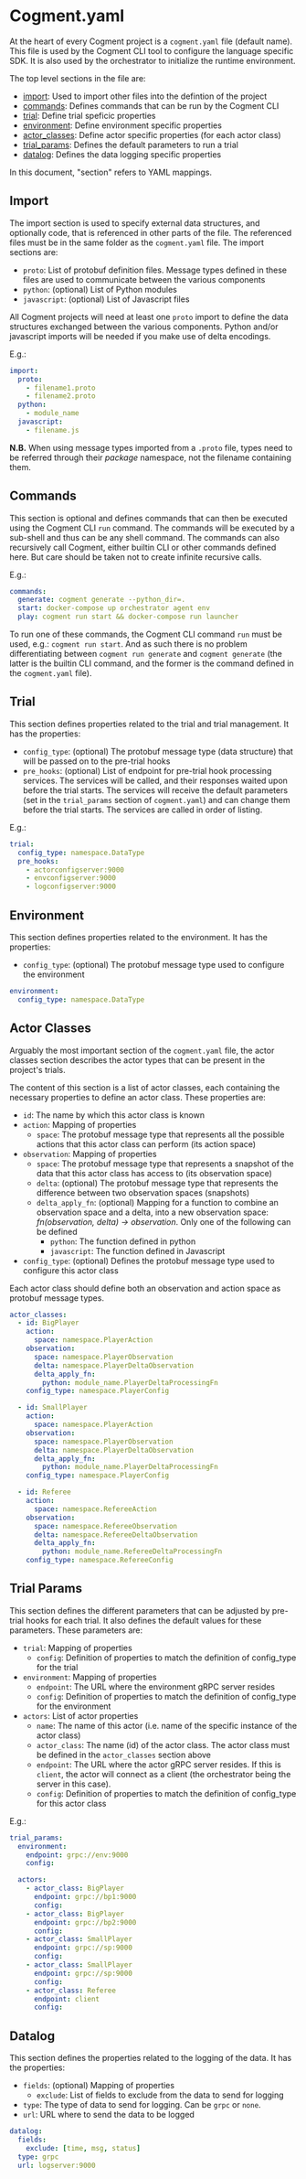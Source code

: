 # Cogment.yaml

At the heart of every Cogment project is a `cogment.yaml` file (default name). This file is used by the Cogment CLI tool to configure the language specific SDK.  It is also used by the orchestrator to initialize the runtime environment.

The top level sections in the file are:

- [import](#Import): Used to import other files into the defintion of the project
- [commands](#Commands): Defines commands that can be run by the Cogment CLI
- [trial](#Trial): Define trial speficic properties
- [environment](#Environment): Define environment specific properties
- [actor_classes](#Actor-Classes): Define actor specific properties (for each actor class)
- [trial_params](#Trial-Params): Defines the default parameters to run a trial
- [datalog](#Datalog): Defines the data logging specific properties

In this document, "section" refers to YAML mappings.

## Import

The import section is used to specify external data structures, and optionally code, that is referenced in other parts of the file.  The referenced files must be in the same folder as the `cogment.yaml` file.  The import sections are:

- `proto`: List of protobuf definition files.  Message types defined in these files are used to communicate between the various components
- `python`: (optional) List of Python modules
- `javascript`: (optional) List of Javascript files

All Cogment projects will need at least one `proto` import to define the data structures exchanged between the various components.  Python and/or javascript imports will be needed if you make use of delta encodings.

E.g.:

```yaml
import:
  proto:
    - filename1.proto
    - filename2.proto
  python:
    - module_name
  javascript:
    - filename.js
```

**N.B.**
When using message types imported from a `.proto` file, types need to be referred through their *package* namespace, not the filename containing them.

## Commands

This section is optional and defines commands that can then be executed using the Cogment CLI `run` command.  The commands will be executed by a sub-shell and thus can be any shell command.  The commands can also recursively call Cogment, either builtin CLI or other commands defined here.  But care should be taken not to create infinite recursive calls.

E.g.:

```yaml
commands:
  generate: cogment generate --python_dir=.
  start: docker-compose up orchestrator agent env
  play: cogment run start && docker-compose run launcher
```

To run one of these commands, the Cogment CLI command `run` must be used, e.g.: `cogment run start`.  And as such there is no problem differentiating between `cogment run generate` and `cogment generate` (the latter is the builtin CLI command, and the former is the command defined in the `cogment.yaml` file).

## Trial

This section defines properties related to the trial and trial management.  It has the properties:

- `config_type`: (optional) The protobuf message type (data structure) that will be passed on to the pre-trial hooks
- `pre_hooks`: (optional) List of endpoint for pre-trial hook processing services.  The services will be called, and their responses waited upon before the trial starts.  The services will receive the default parameters (set in the `trial_params` section of `cogment.yaml`) and can change them before the trial starts.  The services are called in order of listing.

E.g.:

```yaml
trial:
  config_type: namespace.DataType
  pre_hooks:
    - actorconfigserver:9000
    - envconfigserver:9000
    - logconfigserver:9000
```

## Environment

This section defines properties related to the environment. It has the properties:

- `config_type`: (optional) The protobuf message type used to configure the environment

```yaml
environment:
  config_type: namespace.DataType
```

## Actor Classes

Arguably the most important section of the `cogment.yaml` file, the actor classes section describes the actor types that can be present in the project's trials.

The content of this section is a list of actor classes, each containing the necessary properties to define an actor class.  These properties are:

- `id`: The name by which this actor class is known
- `action`: Mapping of properties
  - `space`: The protobuf message type that represents all the possible actions that this actor class can perform (its action space)
- `observation`: Mapping of properties
  - `space`: The protobuf message type that represents a snapshot of the data that this actor class has access to (its observation space)
  - `delta`: (optional) The protobuf message type that represents the difference between two observation spaces (snapshots)
  - `delta_apply_fn`: (optional) Mapping for a function to combine an observation space and a delta, into a new observation space: *fn(observation, delta) -> observation*.  Only one of the following can be defined
    - `python`: The function defined in python
    - `javascript`: The function defined in Javascript
- `config_type`: (optional) Defines the protobuf message type used to configure this actor class

Each actor class should define both an observation and action space as protobuf message types.

```yaml
actor_classes:
  - id: BigPlayer
    action:
      space: namespace.PlayerAction
    observation:
      space: namespace.PlayerObservation
      delta: namespace.PlayerDeltaObservation
      delta_apply_fn:
        python: module_name.PlayerDeltaProcessingFn
    config_type: namespace.PlayerConfig

  - id: SmallPlayer
    action:
      space: namespace.PlayerAction
    observation:
      space: namespace.PlayerObservation
      delta: namespace.PlayerDeltaObservation
      delta_apply_fn:
        python: module_name.PlayerDeltaProcessingFn
    config_type: namespace.PlayerConfig

  - id: Referee
    action:
      space: namespace.RefereeAction
    observation:
      space: namespace.RefereeObservation
      delta: namespace.RefereeDeltaObservation
      delta_apply_fn:
        python: module_name.RefereeDeltaProcessingFn
    config_type: namespace.RefereeConfig
```

## Trial Params

This section defines the different parameters that can be adjusted by pre-trial hooks for each trial.  It also defines the default values for these parameters.  These parameters are:

- `trial`: Mapping of properties
  - `config`: Definition of properties to match the definition of config_type for the trial
- `environment`: Mapping of properties
  - `endpoint`: The URL where the environment gRPC server resides
  - `config`: Definition of properties to match the definition of config_type for the environment
- `actors`: List of actor properties
  - `name`: The name of this actor (i.e. name of the specific instance of the actor class)
  - `actor_class`: The name (id) of the actor class.  The actor class must be defined in the `actor_classes` section above
  - `endpoint`: The URL where the actor gRPC server resides.  If this is `client`, the actor will connect as a client (the orchestrator being the server in this case).
  - `config`: Definition of properties to match the definition of config_type for this actor class

E.g.:

```yaml
trial_params:
  environment:
    endpoint: grpc://env:9000
    config:

  actors:
    - actor_class: BigPlayer
      endpoint: grpc://bp1:9000
      config:
    - actor_class: BigPlayer
      endpoint: grpc://bp2:9000
      config:
    - actor_class: SmallPlayer
      endpoint: grpc://sp:9000
      config:
    - actor_class: SmallPlayer
      endpoint: grpc://sp:9000
      config:
    - actor_class: Referee
      endpoint: client
      config:
```

## Datalog

This section defines the properties related to the logging of the data.  It has the properties:

- `fields`: (optional) Mapping of properties
  - `exclude`: List of fields to exclude from the data to send for logging
- `type`: The type of data to send for logging.  Can be `grpc` or `none`.
- `url`: URL where to send the data to be logged

```yaml
datalog:
  fields:
    exclude: [time, msg, status]
  type: grpc
  url: logserver:9000
```
